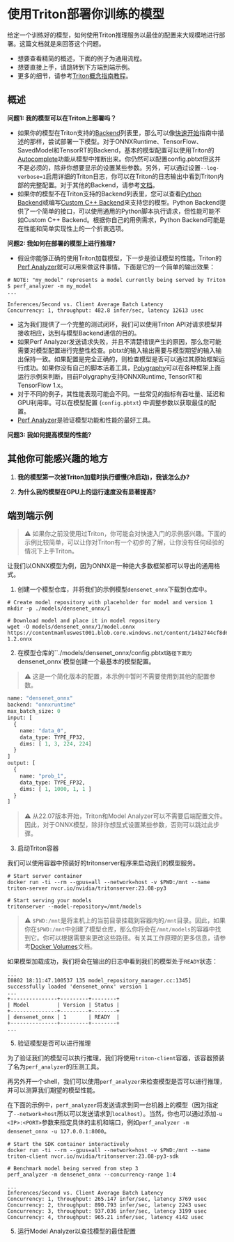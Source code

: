 # 使用Triton部署你训练的模型

给定一个训练好的模型，如何使用Triton推理服务以最佳的配置来大规模地进行部署。这篇文档就是来回答这个问题。

- 想要查看精简的概述，下面的例子为通用流程。
- 想要直接上手，请跳转到下方端到端示例。
- 更多的细节，请参考[Triton概念指南教程](https://github.com/triton-inference-server/tutorials/tree/main/Conceptual_Guide/Part_4-inference_acceleration)。

## 概述

**问题1: 我的模型可以在Triton上部署吗？**

- 如果你的模型在Triton支持的[Backend](https://github.com/triton-inference-server/backend)列表里，那么可以像[快速开始](用户指南/00-快速开始)指南中描述的那样，尝试部署一下模型。对于ONNXRuntime、TensorFlow、SavedModel和TensorRT的Backend，基本的模型配置可以使用Triton的[Autocomplete](https://docs.nvidia.com/deeplearning/triton-inference-server/user-guide/docs/user_guide/model_configuration.html#auto-generated-model-configuration)功能从模型中推断出来。你仍然可以配置config.pbtxt但这并不是必须的，除非你想要显示的设置某些参数。另外，可以通过设置`--log-verbose=1`启用详细的Triton日志，你可以在Triton的日志输出中看到Triton内部的完整配置。对于其他的Backend，请参考[文档](https://docs.nvidia.com/deeplearning/triton-inference-server/user-guide/docs/user_guide/model_configuration.html#minimal-model-configuration)。
- 如果你的模型不在Triton支持的Backend列表里，您可以查看[Python Backend](https://github.com/triton-inference-server/python_backend)或编写[Custom C++ Backend](https://github.com/triton-inference-server/backend/blob/main/examples/README.md)来支持您的模型。Python Backend提供了一个简单的接口，可以使用通用的Python脚本执行请求，但性能可能不如Custom C++ Backend。根据你自己的用例需求，Python Backend可能是在性能和简单实现性上的一个折衷选项。

**问题2: 我如何在部署的模型上进行推理?**

- 假设你能够正确的使用Triton加载模型，下一步是验证模型的性能。Triton的[Perf Analyzer](https://github.com/triton-inference-server/client/blob/main/src/c++/perf_analyzer/README.md)就可以用来做这件事情。下面是它的一个简单的输出效果：

```shell
# NOTE: "my_model" represents a model currently being served by Triton
$ perf_analyzer -m my_model
...

Inferences/Second vs. Client Average Batch Latency
Concurrency: 1, throughput: 482.8 infer/sec, latency 12613 usec
```

- 这为我们提供了一个完整的测试闭环，我们可以使用Triton API对请求模型并接收相应，达到与模型Backend通信的目的。
- 如果Perf Analyzer发送请求失败，并且不清楚错误产生的原因，那么您可能需要对模型配置进行完整性检查。pbtxt的输入输出需要与模型期望的输入输出保持一致。如果配置是完全正确的，则检查模型是否可以通过其原始框架运行成功。如果你没有自己的脚本活着工具，[Polygraphy](https://github.com/NVIDIA/TensorRT/tree/main/tools/Polygraphy)可以在各种框架上面运行示例来判断，目前Polygraphy支持ONNXRuntime, TensorRT和TensorFlow 1.x。
- 对于不同的例子，其性能表现可能会不同。一些常见的指标有吞吐量、延迟和GPU利用率。可以在模型配置 (`config.pbtxt`) 中调整参数以获取最佳的配置。
- [Perf Analyzer](https://github.com/triton-inference-server/client/blob/main/src/c++/perf_analyzer/README.md)是验证模型功能和性能的最好工具。

**问题3: 我如何提高模型的性能?**



## 其他你可能感兴趣的地方

1. **我的模型第一次被Triton加载时执行缓慢(冷启动)，我该怎么办?**



2. **为什么我的模型在GPU上的运行速度没有显著提高?**



## 端到端示例

> ⚠️ 如果你之前没使用过Triton，你可能会对快速入门的示例感兴趣。下面的示例比较简单，可以让你对Triton有一个初步的了解，让你没有任何经验的情况下上手Triton。

让我们以ONNX模型为例，因为ONNX是一种绝大多数框架都可以导出的通用格式。

1. 创建一个模型仓库，并将我们的示例模型`densenet_onnx`下载到仓库中。

```shell
# Create model repository with placeholder for model and version 1
mkdir -p ./models/densenet_onnx/1

# Download model and place it in model repository
wget -O models/densenet_onnx/1/model.onnx
https://contentmamluswest001.blob.core.windows.net/content/14b2744cf8d6418c87ffddc3f3127242/9502630827244d60a1214f250e3bbca7/08aed7327d694b8dbaee2c97b8d0fcba/densenet121-1.2.onnx
```

2. 在模型仓库的``./models/densenet_onnx/config.pbtxt`路径下面为`densenet_onnx`模型创建一个最基本的模型配置。

> ⚠️ 这是一个简化版本的配置，本示例中暂时不需要使用到其他的配置参数。

```protobuf
name: "densenet_onnx"
backend: "onnxruntime"
max_batch_size: 0
input: [
  {
    name: "data_0",
    data_type: TYPE_FP32,
    dims: [ 1, 3, 224, 224]
  }
]
output: [
  {
    name: "prob_1",
    data_type: TYPE_FP32,
    dims: [ 1, 1000, 1, 1 ]
  }
]
```

> ⚠️ 从22.07版本开始，Triton和Model Analyzer可以不需要后端配置文件。因此，对于ONNX模型，除非你想显式设置某些参数，否则可以跳过此步骤。

3. 启动Triton容器

我们可以使用容器中预装好的tritonserver程序来启动我们的模型服务。

```shell
# Start server container
docker run -ti --rm --gpus=all --network=host -v $PWD:/mnt --name triton-server nvcr.io/nvidia/tritonserver:23.08-py3

# Start serving your models
tritonserver --model-repository=/mnt/models
```

> ⚠️ `$PWD:/mnt`是将主机上的当前目录挂载到容器内的`/mnt`目录。因此，如果你在`$PWD:/mnt`中创建了模型仓库，那么你将会在`/mnt/models`的容器中找到它。你可以根据需要来更改这些路径。有关其工作原理的更多信息，请参考[Docker Volumes](https://docs.docker.com/storage/volumes/)文档。

如果模型加载成功，我们将会在输出的日志中看到我们的模型处于`READY`状态：

```shell
...
I0802 18:11:47.100537 135 model_repository_manager.cc:1345] successfully loaded 'densenet_onnx' version 1
...
+---------------+---------+--------+
| Model         | Version | Status |
+---------------+---------+--------+
| densenet_onnx | 1       | READY  |
+---------------+---------+--------+
...
```

5. 验证模型是否可以进行推理

为了验证我们的模型可以执行推理，我们将使用`triton-client`容器，该容器预装了名为`perf_analyzer`的压测工具。

再另外开一个shell，我们可以使用`perf_analyzer`来检查模型是否可以进行推理，并可以测算我们期望的模型性能。

在下面的示例中，`perf_analyzer`将发送请求到同一台机器上的模型（因为指定了`--network=host`所以可以发送请求到`localhost`）。当然，你也可以通过添加`-u <IP>:<PORT>`参数来指定具体的主机和端口，例如`perf_analyzer -m densenet_onnx -u 127.0.0.1:8000`。

```shell
# Start the SDK container interactively
docker run -ti --rm --gpus=all --network=host -v $PWD:/mnt --name triton-client nvcr.io/nvidia/tritonserver:23.08-py3-sdk

# Benchmark model being served from step 3
perf_analyzer -m densenet_onnx --concurrency-range 1:4
```

```shell
...
Inferences/Second vs. Client Average Batch Latency
Concurrency: 1, throughput: 265.147 infer/sec, latency 3769 usec
Concurrency: 2, throughput: 890.793 infer/sec, latency 2243 usec
Concurrency: 3, throughput: 937.036 infer/sec, latency 3199 usec
Concurrency: 4, throughput: 965.21 infer/sec, latency 4142 usec
```

5. 运行Model Analyzer以查找模型的最佳配置
